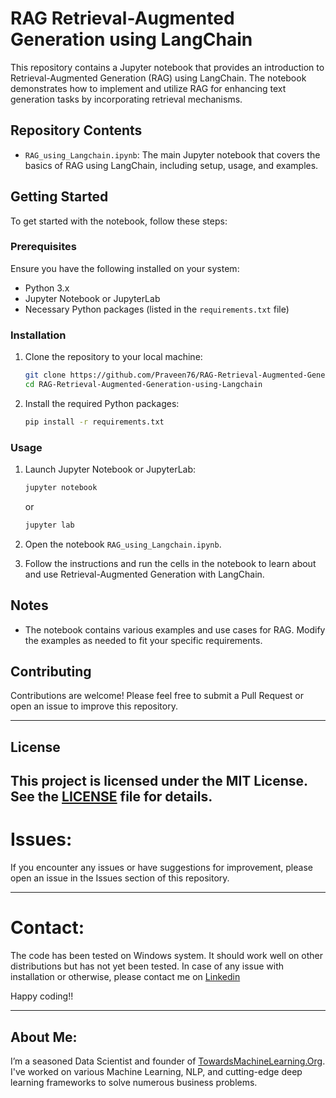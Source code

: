 # RAG Retrieval-Augmented Generation using LangChain

This repository contains a Jupyter notebook that provides an introduction to Retrieval-Augmented Generation (RAG) using LangChain. The notebook demonstrates how to implement and utilize RAG for enhancing text generation tasks by incorporating retrieval mechanisms.

## Repository Contents

- `RAG_using_Langchain.ipynb`: The main Jupyter notebook that covers the basics of RAG using LangChain, including setup, usage, and examples.

## Getting Started

To get started with the notebook, follow these steps:

### Prerequisites

Ensure you have the following installed on your system:

- Python 3.x
- Jupyter Notebook or JupyterLab
- Necessary Python packages (listed in the `requirements.txt` file)

### Installation

1. Clone the repository to your local machine:

    ```sh
    git clone https://github.com/Praveen76/RAG-Retrieval-Augmented-Generation-using-Langchain.git
    cd RAG-Retrieval-Augmented-Generation-using-Langchain
    ```

2. Install the required Python packages:

    ```sh
    pip install -r requirements.txt
    ```

### Usage

1. Launch Jupyter Notebook or JupyterLab:

    ```sh
    jupyter notebook
    ```

    or

    ```sh
    jupyter lab
    ```

2. Open the notebook `RAG_using_Langchain.ipynb`.

3. Follow the instructions and run the cells in the notebook to learn about and use Retrieval-Augmented Generation with LangChain.

## Notes

- The notebook contains various examples and use cases for RAG. Modify the examples as needed to fit your specific requirements.

## Contributing

Contributions are welcome! Please feel free to submit a Pull Request or open an issue to improve this repository.

---

## License

This project is licensed under the MIT License. See the [LICENSE](LICENSE) file for details.
---

# Issues:
If you encounter any issues or have suggestions for improvement, please open an issue in the Issues section of this repository.

---

# Contact:
The code has been tested on Windows system. It should work well on other distributions but has not yet been tested. In case of any issue with installation or otherwise, please contact me on [Linkedin](https://www.linkedin.com/in/praveen-kumar-anwla-49169266/)

Happy coding!!

---
## **About Me**:
I’m a seasoned Data Scientist and founder of [TowardsMachineLearning.Org](https://towardsmachinelearning.org/). I've worked on various Machine Learning, NLP, and cutting-edge deep learning frameworks to solve numerous business problems.

